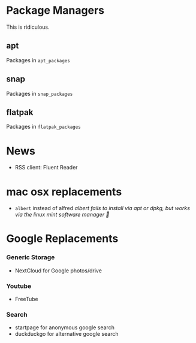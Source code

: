 # Package Managers

This is ridiculous.

## apt
Packages in `apt_packages`

## snap
Packages in `snap_packages`

## flatpak
Packages in `flatpak_packages`

# News
- RSS client: Fluent Reader

# mac osx replacements
- `albert` instead of alfred
*albert fails to install via apt or dpkg, but works via the linux mint software manager :shrug:*

# Google Replacements

### Generic Storage
- NextCloud for Google photos/drive

### Youtube
- FreeTube

### Search
- startpage for anonymous google search
- duckduckgo for alternative google search

